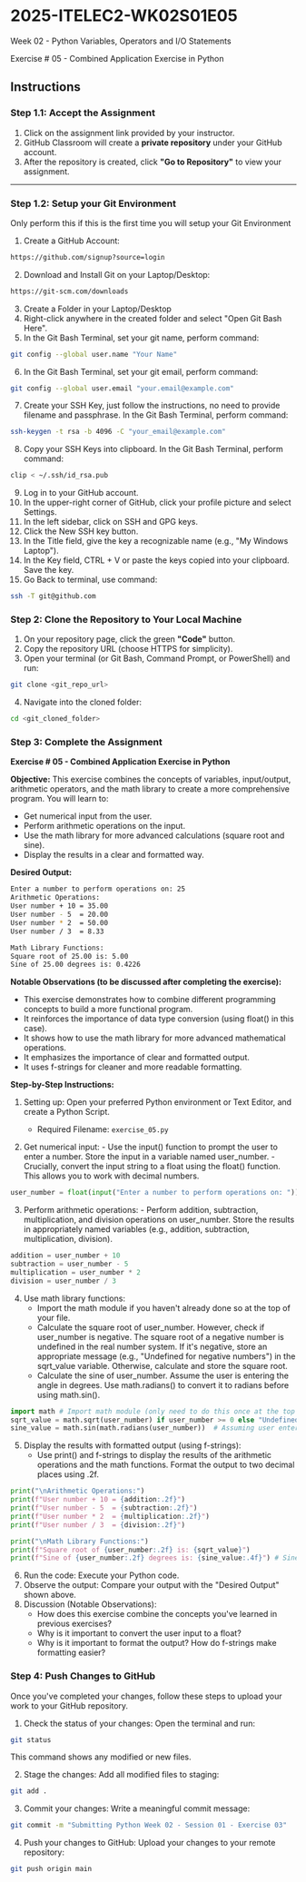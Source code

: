 # 2025-ITELEC2-WK02S01E05
Week 02 - Python Variables, Operators and I/O Statements

Exercise # 05 - Combined Application Exercise in Python

## **Instructions**

### **Step 1.1: Accept the Assignment**

   1. Click on the assignment link provided by your instructor.
   2. GitHub Classroom will create a **private repository** under your GitHub account.
   3. After the repository is created, click **"Go to Repository"** to view your assignment.

---

### **Step 1.2: Setup your Git Environment**
Only perform this if this is the first time you will setup your Git Environment

   1. Create a GitHub Account:
   ```bash
   https://github.com/signup?source=login
   ```
      
   2. Download and Install Git on your Laptop/Desktop:
   ```bash
   https://git-scm.com/downloads
   ```
   
   3. Create a Folder in your Laptop/Desktop
   4. Right-click anywhere in the created folder and select "Open Git Bash Here".
   5. In the Git Bash Terminal, set your git name, perform command:
   ```bash
   git config --global user.name "Your Name"
   ```
   
   6. In the Git Bash Terminal, set your git email, perform command:
   ```bash
   git config --global user.email "your.email@example.com"
   ```
   
   7. Create your SSH Key, just follow the instructions, no need to provide filename and passphrase. In the Git Bash Terminal, perform command:
   ```bash
   ssh-keygen -t rsa -b 4096 -C "your_email@example.com"
   ```
   
   8. Copy your SSH Keys into clipboard. In the Git Bash Terminal, perform command:
   ```bash
   clip < ~/.ssh/id_rsa.pub
   ```
   
   9. Log in to your GitHub account.
   10. In the upper-right corner of GitHub, click your profile picture and select Settings.
   11. In the left sidebar, click on SSH and GPG keys.
   12. Click the New SSH key button.
   13. In the Title field, give the key a recognizable name (e.g., "My Windows Laptop").
   14. In the Key field, CTRL + V or paste the keys copied into your clipboard. Save the key.
   15. Go Back to terminal, use command:
   ```bash
   ssh -T git@github.com
   ```

### **Step 2: Clone the Repository to Your Local Machine**

   1. On your repository page, click the green **"Code"** button.
   2. Copy the repository URL (choose HTTPS for simplicity).
   3. Open your terminal (or Git Bash, Command Prompt, or PowerShell) and run:
   
   ```bash
   git clone <git_repo_url>
   ```
   
   4. Navigate into the cloned folder:
   
   ```bash
   cd <git_cloned_folder>
   ```

### **Step 3: Complete the Assignment**

**Exercise # 05 - Combined Application Exercise in Python**

   **Objective:**
   This exercise combines the concepts of variables, input/output, arithmetic operators, and the math library to create a more comprehensive program.  You will learn to:
   - Get numerical input from the user.
   - Perform arithmetic operations on the input.
   - Use the math library for more advanced calculations (square root and sine).
   - Display the results in a clear and formatted way.

   **Desired Output:**
   ```bash
   Enter a number to perform operations on: 25
   Arithmetic Operations:
   User number + 10 = 35.00
   User number - 5  = 20.00
   User number * 2  = 50.00
   User number / 3  = 8.33
   
   Math Library Functions:
   Square root of 25.00 is: 5.00
   Sine of 25.00 degrees is: 0.4226
   ```
      
   **Notable Observations (to be discussed after completing the exercise):**
   - This exercise demonstrates how to combine different programming concepts to build a more functional program.
   - It reinforces the importance of data type conversion (using float() in this case).
   - It shows how to use the math library for more advanced mathematical operations.
   - It emphasizes the importance of clear and formatted output.
   - It uses f-strings for cleaner and more readable formatting.

   **Step-by-Step Instructions:**

   1. Setting up: Open your preferred Python environment or Text Editor, and create a Python Script.
      - Required Filename: `exercise_05.py`
      
   2.  Get numerical input:
      - Use the input() function to prompt the user to enter a number. Store the input in a variable named user_number.
      - Crucially, convert the input string to a float using the float() function. This allows you to work with decimal numbers.
```python
user_number = float(input("Enter a number to perform operations on: "))
```
      
   3.  Perform arithmetic operations:
      - Perform addition, subtraction, multiplication, and division operations on user_number. Store the results in appropriately named variables (e.g., addition, subtraction, multiplication, division).
```python
addition = user_number + 10
subtraction = user_number - 5
multiplication = user_number * 2
division = user_number / 3
```

   4. Use math library functions:
      - Import the math module if you haven't already done so at the top of your file.
      - Calculate the square root of user_number. However, check if user_number is negative. The square root of a negative number is undefined in the real number system. If it's negative, store an appropriate message (e.g., "Undefined for negative numbers") in the sqrt_value variable. Otherwise, calculate and store the square root.
      - Calculate the sine of user_number. Assume the user is entering the angle in degrees. Use math.radians() to convert it to radians before using math.sin().
```python
import math # Import math module (only need to do this once at the top in a real script)
sqrt_value = math.sqrt(user_number) if user_number >= 0 else "Undefined for negative numbers"
sine_value = math.sin(math.radians(user_number))  # Assuming user enters an angle in degrees
```

   5. Display the results with formatted output (using f-strings):
      - Use print() and f-strings to display the results of the arithmetic operations and the math functions. Format the output to two decimal places using .2f.
```python
print("\nArithmetic Operations:")
print(f"User number + 10 = {addition:.2f}")
print(f"User number - 5  = {subtraction:.2f}")
print(f"User number * 2  = {multiplication:.2f}")
print(f"User number / 3  = {division:.2f}")

print("\nMath Library Functions:")
print(f"Square root of {user_number:.2f} is: {sqrt_value}")
print(f"Sine of {user_number:.2f} degrees is: {sine_value:.4f}") # Sine formatted to 4 decimal places
```

   6. Run the code: Execute your Python code.
   7. Observe the output: Compare your output with the "Desired Output" shown above.
   8. Discussion (Notable Observations):
      - How does this exercise combine the concepts you've learned in previous exercises?
      - Why is it important to convert the user input to a float?
      - Why is it important to format the output? How do f-strings make formatting easier?

### **Step 4: Push Changes to GitHub**
Once you've completed your changes, follow these steps to upload your work to your GitHub repository.

1. Check the status of your changes:
   Open the terminal and run:
   
```bash
git status
```
   This command shows any modified or new files.
   
2. Stage the changes:
   Add all modified files to staging:
   
```bash
git add .
```
   
3. Commit your changes:
   Write a meaningful commit message:
   
```bash
git commit -m "Submitting Python Week 02 - Session 01 - Exercise 03"
```
   
4. Push your changes to GitHub:
   Upload your changes to your remote repository:
   
```bash
git push origin main
```
